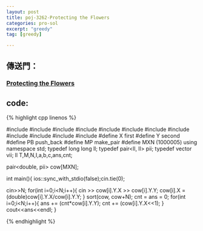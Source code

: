 ```yaml
---
layout: post
title: poj-3262-Protecting the Flowers
categories: pro-sol
excerpt: "greedy"
tag: [greedy]

---
```


## 傳送門：

### [Protecting the Flowers](http://poj.org/problem?id=3262)

## code:

{% highlight cpp linenos %}

#include <iostream>
#include <cmath>
#include <cstring>
#include <utility>
#include <algorithm>
#include <functional>
#include <vector>
#include <map>
#include <set>
#include <queue>
#include <sstream>
#include <string>
#define X first
#define Y second
#define PB push_back
#define MP make_pair
#define MXN (1000005)
using namespace std;
typedef long long ll;
typedef pair<ll, ll> pii;
typedef vector<pii> vii;
ll T,M,N,I,a,b,c,ans,cnt;

pair<double, pii> cow[MXN];

int main(){
  ios::sync_with_stdio(false);cin.tie(0);

  cin>>N;
  for(int i=0;i<N;i++){
    cin >> cow[i].Y.X >> cow[i].Y.Y;
    cow[i].X = (double)cow[i].Y.X/cow[i].Y.Y;
  }
  sort(cow, cow+N);
  cnt = ans = 0;
  for(int i=0;i<N;i++){
    ans += (cnt*cow[i].Y.Y);
    cnt += (cow[i].Y.X<<1);
  }
  cout<<ans<<endl;
}

{% endhighlight %}
